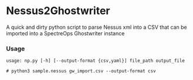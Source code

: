 # Nessus2Ghostwriter
A quick and dirty python script to parse Nessus xml into a CSV that can be imported into a SpectreOps Ghostwriter instance

### Usage
```
usage: np.py [-h] [--output-format {csv,yaml}] file_path output_file

# python3 sample.nessus gw_import.csv --output-format csv
```
